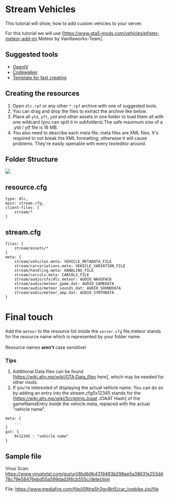 # Stream Vehicles
This tutorial will show, how to add custom vehicles to your server.

For this tutorial we will use [https://www.gta5-mods.com/vehicles/pfister-meteor-add-on Meteor by Vanillaworks-Team].
## Suggested tools ##
* [OpenIV](https://openiv.com/)
* [Codewalker](https://www.gta5-mods.com/tools/codewalker-gtav-interactive-3d-map)
* [Template for fast creating](https://github.com/Carbon-Open-Source-Factory/addon_vehicle_template)

## Creating the resources
1. Open ```dlc.rpf``` or any other ```*.rpf``` archive with one of suggested tools.
2. You can drag and drop the files to extract the archive like below.
3. Place all ```ytd```, ```yft```, ```ydd``` and other assets in one folder to load them all with one wildcard (you can split it in subfolders).<ref>The safe maximum size of a .ytd / ytf file is 16 MB.</ref>
4. You also need to describe each meta file.<ref>.meta files are XML files. It's required to not break the XML formatting, otherwise it will cause problems. They're easily openable with every texteditor around.</ref>


## Folder Structure

![](~/altv-docs-assets/altv-docs-gta/images/tutorials/Stream_Vehicles-FolderStructure.png)


## **resource.cfg**
```
type: dlc,
main: stream.cfg,
client-files: [
	stream/*
]
```

## **stream.cfg**
```
files: [
	stream/assets/*
]
meta: {
	stream/vehicles.meta: VEHICLE_METADATA_FILE
	stream/carvariations.meta: VEHICLE_VARIATION_FILE
	stream/handling.meta: HANDLING_FILE
	stream/carcols.meta: CARCOLS_FILE
	stream/audio/sfx/dlc_meteor: AUDIO_WAVEPACK
	stream/audio/meteor_game.dat: AUDIO_GAMEDATA
	stream/audio/meteor_sounds.dat: AUDIO_SOUNDDATA
	stream/audio/meteor_amp.dat: AUDIO_SYNTHDATA
}
```

# Final touch
Add the ```meteor``` to the resource list inside the ```server.cfg``` file.<ref>meteor stands for the resource name which is represented by your folder name.</ref><br><br>
Resource names <strong>aren't</strong> case sensitive!


### Tips
1. Additional Data files can be found [https://wiki.altv.mp/wiki/GTA:Data_files here], which may be needed for other mods.<br>
2. If you're interested of displaying the actual vehicle name. You can do so by adding an entry into the stream.cfg<ref>0x12345 stands for the [https://wiki.altv.mp/wiki/Scripting:Joaat JOAAT Hash] of the gameNameEntry inside the vehicle.meta, replaced with the actual "vehicle name".</ref> <br>

```
meta: {
	...
}
gxt: {
	0x12345 : "vehicle name"
}
```

## Sample file
Virus Scan: https://www.virustotal.com/gui/url/8bdb9b4319493b298ae5a38631e253d478c79e58476ebd55a599dad3f6cb555c/detection

File: https://www.mediafire.com/file/i09jha5h3gy8kt5/car_lowbike.zip/file
